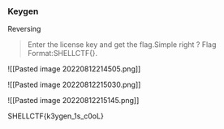 ### Keygen
Reversing
> Enter the license key and get the flag.Simple right ? Flag Format:SHELLCTF{}.

![[Pasted image 20220812214505.png]]

![[Pasted image 20220812215030.png]]

![[Pasted image 20220812215145.png]]

SHELLCTF{k3ygen_1s_c0oL}